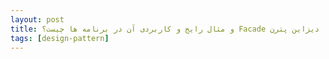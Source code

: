 ```yaml
---
layout: post
title: ‫ دیزاین پترن Facade و مثال رایج و کاربردی آن در برنامه ها چیست؟
tags: [design-pattern]
---
```




